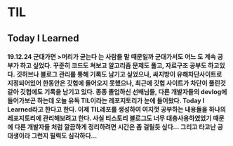 # TIL
## Today I Learned
#### 19.12.24 군대가면 >머리가 굳는다 는 사람들 말 때문일까 군대가서도 어느 도 계속 공부가 하고 싶었다. 꾸준히 코드도 쳐보고 알고리즘 문제도 풀고, 자료구조 공부도 하고있다. 깃허브나 블로그 관리를 통해 기록도 남기고 싶었으나, 싸지방이 유해차단사이트로 지정되어있어 한동안은 깃헙에 들어오지 못했으나, 최근에 깃헙 사이트가 차단이 풀린것 같아 깃헙에도 기록을 남기고 있다. 종종 졸업하신 선배님들, 다른 개발자들의 devlog에 들어가보곤 하는데 오늘 유독 TIL이라는 레포지토리가 눈에 들어왔다. Today I Learned라고 한다고 한다. 이제 TIL레포를 생성하여 여지껏 공부하는 내용들을 하나의 레포지토리에 관리해보려고 한다. 사실 티스토리 블로그도 너무 대충사용하였었기 때문에 다른 개발자들 처럼 깔끔하게 정리하려면 시간은 좀 걸릴듯 싶다... 그리고 타고난 공대생이라 그런지 필력도 심각하다...
